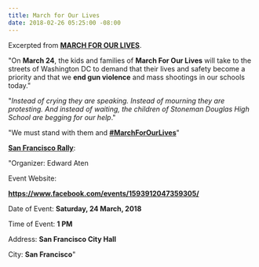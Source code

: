 ```yaml
---
title: March for Our Lives
date: 2018-02-26 05:25:00 -08:00
---
```


Excerpted from [**MARCH FOR OUR LIVES**](https://www.marchforourlives.com/).

"On **March 24**, the kids and families of **March For Our Lives** will take to the streets of Washington DC to demand that their lives and safety become a priority and that we **end gun violence** and mass shootings in our schools today."

"*Instead of crying they are speaking. Instead of mourning they are protesting. And instead of waiting, the children of Stoneman Douglas High School are begging for our help*."

"We must stand with them and [**#MarchForOurLives**](https://www.google.com/search?q=%23MarchForOurLives&rlz=1C1CHBF_enUS755US755&oq=%23MarchForOurLives&aqs=chrome..69i57j69i61j69i60.782j0j4&sourceid=chrome&ie=UTF-8)"

[**San Francisco Rally**](https://www.facebook.com/events/1593912047359305):

"Organizer:  Edward Aten

Event Website: 
 
**https://www.facebook.com/events/1593912047359305/**


Date of Event:  **Saturday, 24 March, 2018**

Time of Event:  **1 PM** 

Address:  **San Francisco City Hall**

City:  **San Francisco**"
